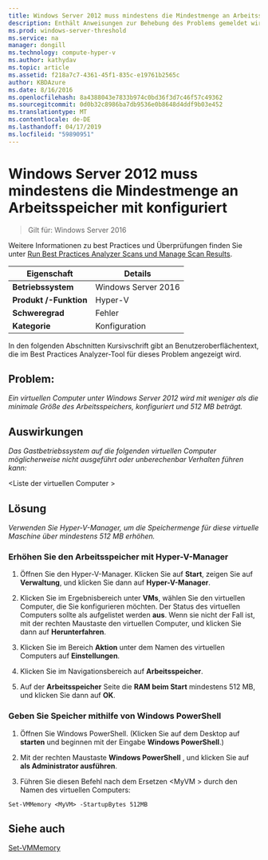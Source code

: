 ```yaml
---
title: Windows Server 2012 muss mindestens die Mindestmenge an Arbeitsspeicher mit konfiguriert
description: Enthält Anweisungen zur Behebung des Problems gemeldet wird, die von dieser Best Practices Analyzer-Regel.
ms.prod: windows-server-threshold
ms.service: na
manager: dongill
ms.technology: compute-hyper-v
ms.author: kathydav
ms.topic: article
ms.assetid: f218a7c7-4361-45f1-835c-e19761b2565c
author: KBDAzure
ms.date: 8/16/2016
ms.openlocfilehash: 8a4388043e7833b974c0bd36f3d7c46f57c49362
ms.sourcegitcommit: 0d0b32c8986ba7db9536e0b8648d4ddf9b03e452
ms.translationtype: MT
ms.contentlocale: de-DE
ms.lasthandoff: 04/17/2019
ms.locfileid: "59890951"
---
```

# <a name="windows-server-2012-should-be-configured-with-at-least-the-minimum-amount-of-memory"></a>Windows Server 2012 muss mindestens die Mindestmenge an Arbeitsspeicher mit konfiguriert

>Gilt für: Windows Server 2016

Weitere Informationen zu best Practices und Überprüfungen finden Sie unter [Run Best Practices Analyzer Scans und Manage Scan Results](https://go.microsoft.com/fwlink/p/?LinkID=223177).  
  
|Eigenschaft|Details|  
|-|-|  
|**Betriebssystem**|Windows Server 2016|  
|**Produkt /-Funktion**|Hyper-V|  
|**Schweregrad**|Fehler|  
|**Kategorie**|Konfiguration|  
  
In den folgenden Abschnitten Kursivschrift gibt an Benutzeroberflächentext, die im Best Practices Analyzer-Tool für dieses Problem angezeigt wird.  
  
## <a name="issue"></a>**Problem:**  
*Ein virtuellen Computer unter Windows Server 2012 wird mit weniger als die minimale Größe des Arbeitsspeichers, konfiguriert und 512 MB beträgt.*  
  
## <a name="impact"></a>**Auswirkungen**  
*Das Gastbetriebssystem auf die folgenden virtuellen Computer möglicherweise nicht ausgeführt oder unberechenbar Verhalten führen kann:*  
  
\<Liste der virtuellen Computer >  
  
## <a name="resolution"></a>**Lösung**  
*Verwenden Sie Hyper-V-Manager, um die Speichermenge für diese virtuelle Maschine über mindestens 512 MB erhöhen.*  
  
### <a name="increase-the-memory-using-hyper-v-manager"></a>Erhöhen Sie den Arbeitsspeicher mit Hyper-V-Manager  
  
1.  Öffnen Sie den Hyper-V-Manager. Klicken Sie auf **Start**, zeigen Sie auf **Verwaltung**, und klicken Sie dann auf **Hyper-V-Manager**.  
  
2.  Klicken Sie im Ergebnisbereich unter **VMs**, wählen Sie den virtuellen Computer, die Sie konfigurieren möchten. Der Status des virtuellen Computers sollte als aufgelistet werden **aus**. Wenn sie nicht der Fall ist, mit der rechten Maustaste den virtuellen Computer, und klicken Sie dann auf **Herunterfahren**.  
  
3.  Klicken Sie im Bereich **Aktion** unter dem Namen des virtuellen Computers auf **Einstellungen**.  
  
4.  Klicken Sie im Navigationsbereich auf **Arbeitsspeicher**.  
  
5.  Auf der **Arbeitsspeicher** Seite die **RAM beim Start** mindestens 512 MB, und klicken Sie dann auf **OK**.  
  
### <a name="increase-the-memory-using-windows-powershell"></a>Geben Sie Speicher mithilfe von Windows PowerShell  
  
1.  Öffnen Sie Windows PowerShell. (Klicken Sie auf dem Desktop auf **starten** und beginnen mit der Eingabe **Windows PowerShell**.)  
  
2.  Mit der rechten Maustaste **Windows PowerShell** , und klicken Sie auf **als Administrator ausführen**.  
  
3.  Führen Sie diesen Befehl nach dem Ersetzen \<MyVM > durch den Namen des virtuellen Computers:  
  
```  
Set-VMMemory <MyVM> -StartupBytes 512MB  
```  
  
## <a name="see-also"></a>Siehe auch  
[Set-VMMemory](https://technet.microsoft.com/library/hh848572.aspx)  
  


